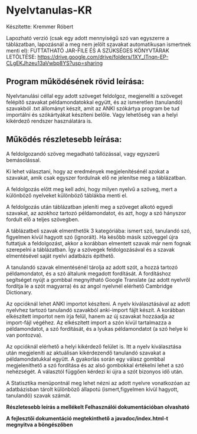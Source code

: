 # Nyelvtanulas-KR
Készítette: Kremmer Róbert

Lapozható verzió (csak egy adott mennyiségű szó van egyszerre a táblázatban, lapozásnál a meg nem jelölt szavakat automatikusan ismertnek menti el):
FUTTATHATÓ JAR-FILE ÉS A SZÜKSÉGES KÖNYVTÁRAK LETÖLTÉSE: https://drive.google.com/drive/folders/1XY_lTnqn-EP-CLgEKJhzeu13aVwbp8YS?usp=sharing

Program működésének rövid leírása:
------------------------------
Nyelvtanulási céllal egy adott szöveget feldolgoz, megjenelíti a szöveget felépítő szavakat példamondatokkal együtt, és az ismeretlen
(tanulandó) szavakból .txt állományt készít, amit az ANKI szókártya program be tud importálni és szókártyákat készíteni belőle. Vagy lehetőség van a helyi kikérdező rendszer használatára is.

Működés részletesebb leírása:
-------------------------
A feldolgozandó szöveg megadható tallózással, vagy egyszerű bemásolással.

Ki lehet választani, hogy az eredmények megjelenítésénél azokat a szavakat, amik csak egyszer fordulnak elő ne jelenítse meg a táblázatban.

A feldolgozás előtt meg kell adni, hogy milyen nyelvű a szöveg, mert a különböző nyelveket különböző táblákba menti el.

A feldolgozás után táblázatban jeleníti meg a szöveget alkotó egyedi szavakat, az azokhoz tartozó példamondatot, és azt, hogy a szó hányszor fordult elő a teljes szövegben.

A táblázatbeli szavak elmenthetők 3 kategóriába: ismert szó, tanulandó szó, figyelmen kívül hagyott szó (ignorált). Ha később másik
szöveggel újra futtatjuk a feldolgozást, akkor a korábban elmentett szavak már nem fognak szerepelni a táblázatban. Így a szövegek feldolgozásával és a szavak elmentésével saját nyelvi adatbázis építhető.

A tanulandó szavak elmentésénél tárolja az adott szót, a hozzá tartozó példamondatot, és a szó általunk megadott fordítását. A fordításhoz segítséget nyújt a gombbal megnyitható Google Translate (az adott nyelvről fordítja le a szót magyarra) és az angol nyelvnél elérhető Cambridge Dictionary.

Az opcióknál lehet ANKI importot készíteni. A nyelv kiválasztásával az adott nyelvhez tartozó tanulandó szavakból anki-import fájlt készít. A korábban elkészített importot nem írja felül, hanem az új szavakat hozzáadja az import-fájl végéhez. Az elkészített import a szón kívül tartalmazza a példamondatot, a szó fordítását, és a lyukas példamondatot (a szó helye ki van pontozva).

Az opcióknál elérhető a helyi kikérdező felület is. Itt a nyelv kiválasztása után megjeleníti az aktuálisan 
kikérdezendő tanulandó szavakat a példamondatukkal együtt. A gyakorlás során egy válasz gombbal megjeleníthető
a szó fordítása és az alsó gombokkal értékelni lehet a szó nehézségét. A választól függően kérdezi ki újra a szót
bizonyos idő után.

A Statisztika menüpontnál meg lehet nézni az adott nyelvre vonatkozóan az adatbázisban tárolt különböző állapotú (ismert,figyelmen kívül hagyott, tanulandó) szavak számát.

**Részletesebb leírás a mellékelt Felhasználói dokumentációban olvasható**

**A fejlesztői dokumentáció megtekinthető a javadoc/index.html-t megnyitva a böngészőben**
